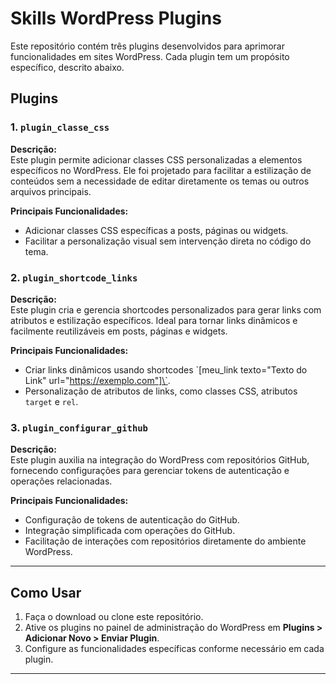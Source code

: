 
# Skills WordPress Plugins

Este repositório contém três plugins desenvolvidos para aprimorar funcionalidades em sites WordPress. Cada plugin tem um propósito específico, descrito abaixo.

## Plugins

### 1. `plugin_classe_css`

**Descrição:**  
Este plugin permite adicionar classes CSS personalizadas a elementos específicos no WordPress. Ele foi projetado para facilitar a estilização de conteúdos sem a necessidade de editar diretamente os temas ou outros arquivos principais.

**Principais Funcionalidades:**
- Adicionar classes CSS específicas a posts, páginas ou widgets.
- Facilitar a personalização visual sem intervenção direta no código do tema.

### 2. `plugin_shortcode_links`

**Descrição:**  
Este plugin cria e gerencia shortcodes personalizados para gerar links com atributos e estilização específicos. Ideal para tornar links dinâmicos e facilmente reutilizáveis em posts, páginas e widgets.

**Principais Funcionalidades:**
- Criar links dinâmicos usando shortcodes \`[meu_link texto="Texto do Link" url="https://exemplo.com"]\`.
- Personalização de atributos de links, como classes CSS, atributos `target` e `rel`.

### 3. `plugin_configurar_github`

**Descrição:**  
Este plugin auxilia na integração do WordPress com repositórios GitHub, fornecendo configurações para gerenciar tokens de autenticação e operações relacionadas.

**Principais Funcionalidades:**
- Configuração de tokens de autenticação do GitHub.
- Integração simplificada com operações do GitHub.
- Facilitação de interações com repositórios diretamente do ambiente WordPress.

---

## Como Usar

1. Faça o download ou clone este repositório.
2. Ative os plugins no painel de administração do WordPress em **Plugins > Adicionar Novo > Enviar Plugin**.
3. Configure as funcionalidades específicas conforme necessário em cada plugin.

---

